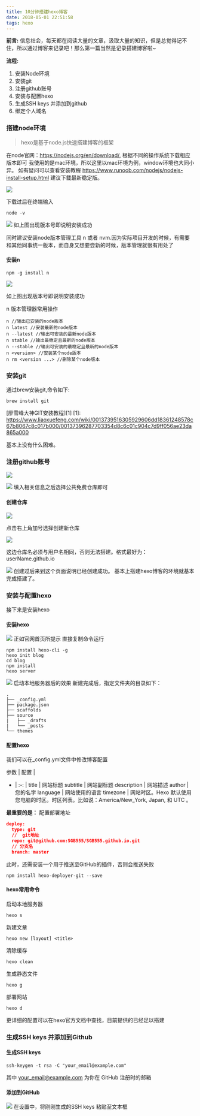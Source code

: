 ```yaml
---
title: 10分钟搭建hexo博客
date: 2018-05-01 22:51:58
tags: hexo
---
```


**前言:**
信息社会，每天都在阅读大量的文章，汲取大量的知识，但是总觉得记不住，所以通过博客来记录吧！那么第一篇当然是记录搭建博客啦~

**流程:**
1. 安装Node环境
2. 安装git
3. 注册github账号
4. 安装与配置hexo
5. 生成SSH keys 并添加到github
6. 绑定个人域名

### 搭建node环境
> hexo是基于node.js快速搭建博客的框架

在node官网：https://nodejs.org/en/download/,  根据不同的操作系统下载相应版本即可
我使用的是mac环境，所以这里以mac环境为例，window环境也大同小异。
如有疑问可以查看安装教程 https://www.runoob.com/nodejs/nodejs-install-setup.html
建议下载最新稳定版。

![](https://ws1.sinaimg.cn/large/80676d79gy1fqw98fjgw2j20t50l50vx.jpg)

下载过后在终端输入
```shh
node -v
```
![](https://ws1.sinaimg.cn/large/80676d79gy1fqw9gl9yjkj20ow08o750.jpg)
如上图出现版本号即说明安装成功

同时建议安装node版本管理工具 n 或者 nvm.因为实际项目开发的时候，有需要和其他同事统一版本，而自身又想要尝新的时候，版本管理就很有用处了

#### 安装n
```ssh
npm -g install n
```
![](https://ws1.sinaimg.cn/large/80676d79gy1frc9hkvwo0j20ef0270su.jpg)

如上图出现版本号即说明安装成功

n 版本管理器常用操作
```ssh
n //输出已安装的node版本
n latest //安装最新的node版本
n --latest //输出可安装的最新node版本
n stable //输出最稳定且最新的node版本
n --stable //输出可安装的最稳定且最新的node版本
n <version> //安装某个node版本
n rm <version ...> //删除某个node版本
```
### 安装git
通过brew安装git,命令如下:

```ssh
brew install git
```
[廖雪峰大神GIT安装教程][1]
  [1]: https://www.liaoxuefeng.com/wiki/0013739516305929606dd18361248578c67b8067c8c017b000/00137396287703354d8c6c01c904c7d9ff056ae23da865a000

基本上没有什么困难。

### 注册github账号

![](https://ws1.sinaimg.cn/large/80676d79gy1frcaf2dkx4j20ns0i2tba.jpg)

![](https://ws1.sinaimg.cn/large/80676d79gy1frcaf2ozpdj20mp0eyjtx.jpg)
填入相关信息之后选择公共免费仓库即可

#### 创建仓库
![](https://ws1.sinaimg.cn/large/80676d79gy1frcaiti338j208v04waaa.jpg)

点击右上角加号选择创建新仓库

![](https://ws1.sinaimg.cn/large/80676d79gy1frcaljqyunj20jm0emtai.jpg)

这边仓库名必须与用户名相同，否则无法搭建。格式最好为：userName.github.io

![](https://ws1.sinaimg.cn/large/80676d79gy1frcaxm8kiwj20tc0bkac7.jpg)
创建过后来到这个页面说明已经创建成功。
基本上搭建hexo博客的环境就基本完成搭建了。

### 安装与配置hexo
接下来是安装hexo
#### 安装hexo
![](https://ws1.sinaimg.cn/large/80676d79gy1frcb0l3jknj211x0eb40m.jpg)
正如官网首页所提示 直接复制命令运行
```ssh
npm install hexo-cli -g
hexo init blog
cd blog
npm install
hexo server
```
![](https://ws1.sinaimg.cn/large/80676d79gy1fsmlp5lm4jj21400p0154.jpg)
启动本地服务器后的效果
新建完成后，指定文件夹的目录如下：
```
.
├── _config.yml
├── package.json
├── scaffolds
├── source
|   ├── _drafts
|   └── _posts
└── themes
```
#### 配置hexo
我们可以在_config.yml文件中修改博客配置

参数 | 配置 |  
- | :-: | 
title | 网站标题
subtitle | 网站副标题
description | 网站描述
author | 您的名字
language | 网站使用的语言
timezone | 网站时区。Hexo 默认使用您电脑的时区。时区列表。比如说：America/New_York, Japan, 和 UTC 。

**最重要的是：** 配置部署地址

```json
deploy:
  type: git
  //  git地址
  repo: git@github.com:SGB555/SGB555.github.io.git
  // 分支名
  branch: master
```
此时，还需安装一个用于推送至GitHub的插件，否则会推送失败
```ssh
npm install hexo-deployer-git --save
```

#### hexo常用命令

启动本地服务器
```ssh
hexo s 
```
新建文章
```
hexo new [layout] <title>
```
清除缓存
```
hexo clean
```
生成静态文件
```
hexo g
```
部署网站
```
hexo d
```
更详细的配置可以在hexo官方文档中查找，目前提供的已经足以搭建
### 生成SSH keys 并添加到Github

#### 生成SSH keys
```
ssh-keygen -t rsa -C "your_email@example.com"
```
其中 your_email@example.com 为你在 GitHub 注册时的邮箱

#### 添加到GitHub
![](https://ws1.sinaimg.cn/large/80676d79gy1fsmmcmmz85j20ut0gp0u6.jpg)
在设置中，将刚刚生成的SSH keys 粘贴至文本框
